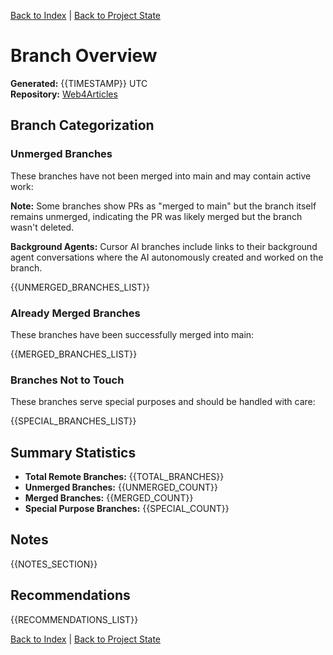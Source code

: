 [Back to Index](../../../index.md) | [Back to Project State](./project.state.md)

# Branch Overview

**Generated:** {{TIMESTAMP}} UTC  
**Repository:** [Web4Articles](https://github.com/Cerulean-Circle-GmbH/Web4Articles)

## Branch Categorization

### Unmerged Branches

These branches have not been merged into main and may contain active work:

**Note:** Some branches show PRs as "merged to main" but the branch itself remains unmerged, indicating the PR was likely merged but the branch wasn't deleted.

**Background Agents:** Cursor AI branches include links to their background agent conversations where the AI autonomously created and worked on the branch.

{{UNMERGED_BRANCHES_LIST}}

### Already Merged Branches

These branches have been successfully merged into main:

{{MERGED_BRANCHES_LIST}}

### Branches Not to Touch

These branches serve special purposes and should be handled with care:

{{SPECIAL_BRANCHES_LIST}}

## Summary Statistics

- **Total Remote Branches:** {{TOTAL_BRANCHES}}
- **Unmerged Branches:** {{UNMERGED_COUNT}}
- **Merged Branches:** {{MERGED_COUNT}}
- **Special Purpose Branches:** {{SPECIAL_COUNT}}

## Notes

{{NOTES_SECTION}}

## Recommendations

{{RECOMMENDATIONS_LIST}}

[Back to Index](../../../index.md) | [Back to Project State](./project.state.md)